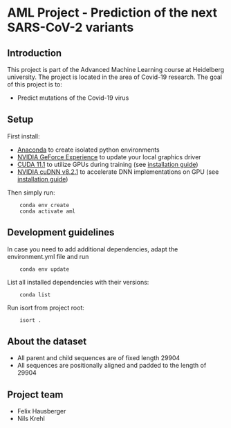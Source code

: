 # AML Project - Prediction of the next SARS-CoV-2 variants

## Introduction  

This project is part of the Advanced Machine Learning course at Heidelberg university. The project is located in the area 
of Covid-19 research. The goal of this project is to:

- Predict mutations of the Covid-19 virus


## Setup

First install:

- [Anaconda](https://www.anaconda.com/products/individual) to create isolated python environments
- [NVIDIA GeForce Experience](https://www.nvidia.com/de-de/geforce/geforce-experience/) to update your local graphics driver
- [CUDA 11.1](https://developer.nvidia.com/cuda-11.1.0-download-archive) to utilize GPUs during training (see [installation guide](https://docs.nvidia.com/cuda/cuda-installation-guide-microsoft-windows/index.html))
- [NVIDIA cuDNN v8.2.1](https://developer.nvidia.com/cudnn) to accelerate DNN implementations on GPU (see [installation guide](https://docs.nvidia.com/deeplearning/cudnn/install-guide/index.html))

Then simply run:

        conda env create
        conda activate aml

## Development guidelines

In case you need to add additional dependencies, adapt the environment.yml file and run

        conda env update

List all installed dependencies with their versions:

        conda list

Run isort from project root:

        isort .

## About the dataset
- All parent and child sequences are of fixed length 29904
- All sequences are positionally aligned and padded to the length of 29904

## Project team

- Felix Hausberger
- Nils Krehl
